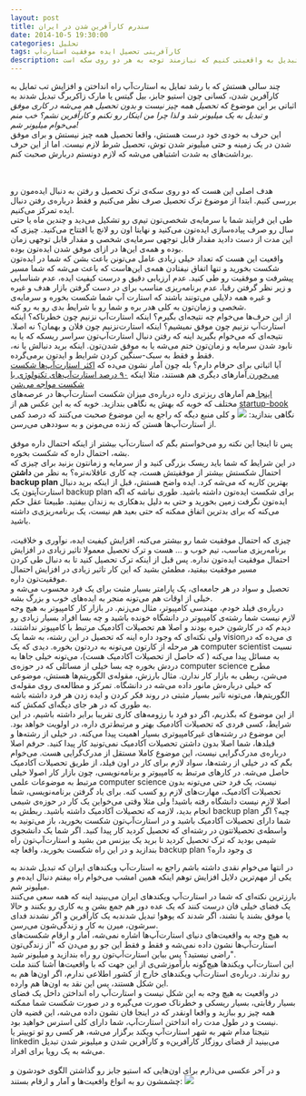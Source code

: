 ```yaml
---
layout: post
title: سندرم کارآفرین شدن در ایران
date: 2014-10-5 19:30:00
categories: تحلیل‌
tags: کارآفرینی تحصیل ایده موفقیت استارت‌آپ
description: خیلی‌ها گمان می‌کنند که با کارآفرین شدن می‌توانند تبدیل به یک میلیونر شوند حال آنکه از خطرات این راه آگاه نیستند. در این پست سعی خواهیم داشت که درباره‌ی خطرات کارآفرینی صحبت کنیم و این موضوع رو از توهم دراورده و تبدیل به واقعیتی کنیم که نیازمند توجه به هر دو روی سکه است.
---
```

چند سالی هستش که با رشد تمایل به استارت‌آپ راه انداختن و افزایش تب تمایل به کارآفرین شدن، کسانی چون استیو جابز، بیل گیتس یا مارک زاکربرگ تبدیل شدند به اثباتی بر این موضوع که <i>تحصیل همه چیز نیست و بدون تحصیل هم می‌شه در کاری موفق و تبدیل به یک میلیونر شد و لذا چرا من اینکار رو نکنم و کارآفرین نشم؟ خب منم می‌خوام میلیونر شم! </i> <br>
این حرف به خودی خود درست هستش، واقعا تحصیل همه چیز نیستش و برای موفق شدن در یک زمینه و حتی میلیونر شدن توش، تحصیل شرط لازم نیست. اما از این حرف برداشت‌های به شدت اشتباهی می‌شه که لازم دونستم دربارش صحبت کنم.
<!--more-->
<br><br>
هدف اصلی این هست که دو روی سکه‌ی ترک تحصیل و رفتن به دنبال ایده‌مون رو بررسی کنیم.
ابتدا از موضوع ترک تحصیل صرف نظر می‌کنیم و فقط درباره‌ی رفتن دنبال ایده تمرکز می‌کنیم.<br>
طی این فرایند شما با سرمایه‌ی شخصی‌تون تیم‌ی رو تشکیل می‌دید و چندین ماه یا حتی سال رو صرف پیاده‌سازی ایده‌تون می‌کنید و نهایتا اون رو لانچ یا افتتاح می‌کنید. چیزی که این مدت از دست دادید مقدار قابل توجهی سرمایه‌ی شخصی و مقدار قابل توجهی زمان بوده و همه‌ی این‌ها در ازای موفق شدن ایده‌تون بوده.<br>
واقعیت این هست که تعداد خیلی زیادی عامل می‌تونن باعث بشن که شما در ایده‌تون شکست بخورید و تنها اتفاق نیفتادن همه‌ی این‌هاست که باعث می‌شه که شما مسیر پیشرفت و موفقیت رو طی کنید. عدم ارزیابی دقیق و درست کیفیت ایده، عدم شناسایی و زیر نظر گرفتن رقبا، عدم برنامه‌ریزی مناسب برای در دست گرفتن بازار هدف و غیره و غیره همه دلایلی می‌تونند باشند که استارت آپ شما شکست بخوره و سرمایه‌‌ی شخصی و زمان‌تون به کلی هدر بره و شما رو با شرایط بدی رو به رو کنه. <br>
از این حرف‌ها می‌خوام چه نتیجه‌ای بگیرم؟ اینکه استارت‌آپ نزنیم چون خطرناکه؟ اینکه استارت‌آپ نزنیم چون موفق نمیشیم؟ اینکه استارت‌نزنیم چون فلان و بهمان؟ نه اصلا. نتیجه‌ای که می‌خوام بگیرید اینه که رفتن دنبال استارت‌آپ‌تون سراسر ریسکه که یا به نابود شدن سرمایه و زمان‌تون ختم می‌شه یا به موفق شدن‌تون. اینکه برید دنبالش یا نه، فقط و فقط به سبک-سنگین کردن شرایط و ایدتون برمی‌گرده. <br>
آیا اثباتی برای حرفام دارم؟ بله چون آمار نشون می‌ده که <a href="http://online.wsj.com/news/articles/SB10000872396390443720204578004980476429190"> اکثر استارت‌آپ‌ها شکست می‌خورن </a>
 آمار‌های دیگری هم هستند، مثلا اینکه <a href="https://allmandlaw.com/articles/mapping-tech-startups"> ۹۰ درصد استارت‌آپ‌های تکنولوژی با شکست مواجه می‌شن </a> <br>
<a href="http://www.statisticbrain.com/startup-failure-by-industry/"> اینجا </a> هم آمار‌های ریزتری داره درباره‌ی میزان شکست استارت‌آپ‌ها در عرصه‌های مختلف که خوبه که بهش یه نگاهی بندازید.
خوبه که به این عکس هم از <a href="http://startup-book.com"> startup-book </a> نگاهی بندازید:
<img src="/fa/img/p3-1.jpg">
و کلی منبع دیگه که راجع به این موضوع صحبت می‌کنند که درصد کمی از استارت‌آپ‌ها هستن که زنده می‌مونن و به سوددهی می‌رسن.
<br><br>
پس تا اینجا این نکته رو می‌خواستم بگم که استارت‌آپ بیشتر از اینکه احتمال داره موفق بشه، احتمال داره که شکست بخوره. <br>
در این شرایط که شما باید ریسک بزرگی کنید و از سرمایه و زمانتون بزنید برای چیزی که احتمال شکستش بیشتر از موفقیتش هست، چه کاری عاقلانه‌تره؟ به نظر من <b> داشتن backup plan </b> بهترین کاریه که می‌شه کرد. ایده واضح هستش، قبل از اینکه برید دنبال استارت‌آپتون یک backup plan برای شکست ایده‌تون داشته باشید. طوری نباشه که اگه ایده‌تون نگرفت زمین بخورید و حتی به دلیل بدهکاری به زندان بیفتید. طبیعتا عقل حکم می‌کنه که برای بدترین اتفاق ممکنه که حتی بعید هم نیست، یک برنامه‌ریزی‌ی داشته باشید.
<br><br>
چیزی که احتمال موفقیت شما رو بیشتر می‌کنه، افزایش کیفیت ایده، نوآوری و خلاقیت، برنامه‌ریزی مناسب، تیم خوب و ... هست و ترک تحصیل معمولا تاثیر زیادی در افزایش احتمال موفقیت ایده‌تون نداره. پس قبل از اینکه ترک تحصیل کنید تا به دنبال طی کردن مسیر موفقیت بیفتید، مطمئن بشید که این کار تاثیر زیادی در افزایش احتمال موفقیت‌تون داره.
<br>
تحصیل و سواد در هر جامعه‌ای، یک پارامتر بسیار مثبت برای یک فرد محسوب می‌شه و خیلی از اوقات‌ هم می‌تونه منجر به ایده‌های خوب و بزرگ بشه. <br>درباره‌ی فیلد خودم، مهندسی کامپیوتر، مثال می‌زنم. در بازار کار کامپیوتر به هیچ وجه لازم نیست شما رشته‌ی کامپیوتر در دانشگاه خونده باشید و چه بسا افراد بسیار زیادی رو دیدم که در کارشون خبره بودند و اصلا هم تحصیلات آکادمیک مرتبط با کامپیوتر نداشتند، ولی نکته‌ای که وجود داره اینه که تحصیل در این رشته، به شما یک visionی می‌ده که در هر مرحله از کارتون می‌تونه به دردتون بخوره. دیدی که یک computer scientist نسبت به مسائل پیدا می‌کنه ( که حاصل از تحصیلات آکادمیک هست)، می‌تونه خیلی جاها به دردش بخوره چه بسا خیلی از مسائلی که در حوزه‌ی computer science مطرح می‌شن، ربطی به بازار کار ندارن. مثال بارزش، مقوله‌ی الگوریتم‌ها هستش، موضوعی که خیلی درباره‌ش مانور داده می‌شه در دانشگاه. تمرکز و مطالعه‌ی روی مقوله‌ی الگوریتم‌ها، می‌تونه تاثیر بسیار مثبتی در روند فکر کردن و ایده زدن هر فرد داشته باشه به طوری که در هر جای دیگه‌ای کمکش کنه. <br>
از این موضوع که بگذریم، اگر دو فرد با رزومه‌های کاری تقریبا برابر داشته باشیم، در این شرایط، کسی فردی که تحصیلات آکادمیک بهتر و مرتبط‌تری داره، در اولویت خواهد بود.
این موضوع در رشته‌های غیرکامپیوتری بسیار اهمیت پیدا می‌کنه. در خیلی از رشته‌ها و فیلدها، شما اصلا بدون داشتن تحصیلات آکادمیک نمی‌تونید کار پیدا کنید. حرفم اصلا درباره‌ی مدرک‌گرایی نیست، این موضوع کاملا مستقل از مدرک‌گرایی هست. می‌خوام بگم که در خیلی از رشته‌ها، سواد لازم برای کار در اون فیلد، از طریق تحصیلات آکادمیک حاصل می‌شه. در کارهای مرتبط به کامپیوتر و برنامه‌نویسی، چون بازار کار اصولا خیلی مرتبط به موضوعات علمی computer science نیست، یک فرد حتی می‌تونه بدون تحصیلات آکادمیک، مهارت‌های لازم رو کسب کنه. برای یاد گرفتن برنامه‌نویسی، شما اصلا لازم نیست دانشگاه رفته باشید! ولی مثلا وقتی می‌خواین یک کار در حوزه‌ی شیمی انجام بدید، لازمه که تحصیلات آکادمیک داشته باشید.
ربطش به backup plan چیه؟ اگر شما دارای تحصیلات آکادمیک باشید و در استارت‌آپ‌تون شکست بخورید، باز می‌تونید به واسطه‌ی تحصیلاتتون در رشته‌ای که تحصیل کردید کار پیدا کنید. اگر شما یک دانشجوی شیمی بودید که ترک تحصیل کردید تا برید یک بیزنس من بشید و استارت‌آپ‌تون راه بندازید و در این راه شکست بخورید، واقعا چه backup plan ی وجود داره؟

در انتها می‌خوام نقدی داشته باشم راجع به استارت‌آپ ویکندهای ایران که تبدیل شدند به یکی از مهم‌ترین دلایل افزایش توهم اینکه همین امشب می‌خوام راه بیفتم دنبال ایده‌م و میلیونر شم. <br>
بارزترین نکته‌ای که شما در استارت‌آپ ویکندهای ایران می‌بینید اینه که همه سعی می‌کنند یک فضای خیلی فان درست کنند که یک عده دور هم جمع بشن و یه کاری رو بکنند و حالا یا موفق بشند یا نشند، اگر شدند که یوهو! تبدیل شدندبه یک کارآفرین و اگر نشدند فدای سرشون، میرن به کار و زندگی‌شون می‌رسن. <br>
به هیچ وجه به واقعیت‌های دنیای استارت‌آپ‌ها اشاره نمی‌شه، آمار و ارقام شکست‌های استارت‌آپ‌ها نشون داده نمی‌شه و فقط و فقط این جو رو می‌دن که "از زندگی‌تون راضی نیستید؟ پس بیاین استارت‌آپ‌تون رو راه بندازید و میلیونر شید". <br> این استارت‌آپ ویکندها هیچ‌گونه بارآموزشی‌ی از این جهت که با واقعیت‌ها آشنا کنند ملت رو ندارند. درباره‌ی استارت‌آپ ویکند‌های خارج از کشور اطلاعی ندارم، اگر اون‌ها هم به این شکل هستند، پس این نقد به اون‌ها هم وارده. <br>
در واقعیت به هیچ وجه به این شکل نیست و استارت‌آپ راه انداختن داخل یک فضای بسیار رقابتی، بسیار ریسکی و خطرناک صورت می‌گیره و در صورت شکست شما ممکنه همه چیز رو ببازید و واقعا اونقدر که در اینجا فان نشون داده می‌شه، این قضیه فان نیست و در طول مدت راه انداختن استارت‌آپ، شما دارای کلی استرس خواهید بود. <br>
نتیجتا مدام شهر به شهر استارت‌آپ ویکند برگزار می‌شه، هر کسی رو تو توییتر یا linkedin می‌بینید از قضای روزگار کارآفرین‌ه و کارآفرین شدن و میلیونر شدن تبدیل می‌شه به یک رویا برای افراد.
<br><br>
و در آخر عکسی می‌ذارم برای اون‌هایی که استیو جابز رو گذاشتن الگوی خودشون و چشمشون رو به انواع واقعیت‌ها و آمار و ارقام بستند:
<img src="/fa/img/p3-2.png">


